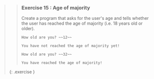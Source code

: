 >>### Exercise 15 : Age of majority
>>
>>Create a program that asks for the user's age and tells whether the user has reached the age of majority (i.e. 18 years old or older).
>>
>>```output
>>How old are you? ~~12~~ 
>>
>>You have not reached the age of majority yet!
>>```
>>
>>```output
>>How old are you? ~~32~~ 
>>
>>You have reached the age of majority!
>>```
>{: .exercise }